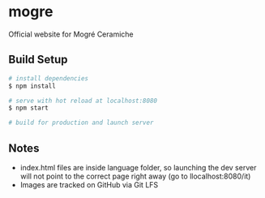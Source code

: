 # mogre
Official website for Mogré Ceramiche

## Build Setup

```bash
# install dependencies
$ npm install

# serve with hot reload at localhost:8080
$ npm start

# build for production and launch server

```

## Notes
- index.html files are inside language folder, so launching the dev server will not point to the correct page right away (go to llocalhost:8080/it)
- Images are tracked on GitHub via Git LFS
